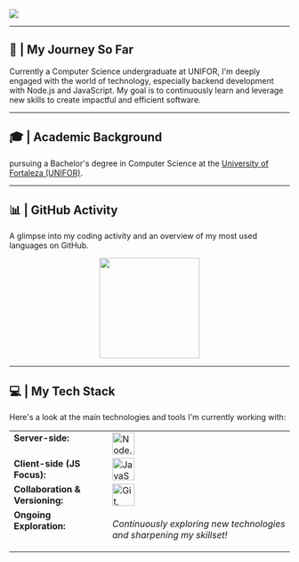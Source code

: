 <img src="https://readme-typing-svg.herokuapp.com/?font=Roboto&weight=900&size=40&center=true&vCenter=true&width=600&height=70&duration=8000&color=00BCD4&lines=print(Hello,+World!+👋);+I'm+Jotapê!" />

---

## 🚀 | My Journey So Far
Currently a Computer Science undergraduate at UNIFOR, I'm deeply engaged with the world of technology, especially backend development with Node.js and JavaScript. My goal is to continuously learn and leverage new skills to create impactful and efficient software.

---

## 🎓 | Academic Background
<p>
   pursuing a Bachelor's degree in Computer Science at the <a href="https://unifor.br" target="_blank">University of Fortaleza (UNIFOR)</a>.
</p>

---

## 📊 | GitHub Activity
A glimpse into my coding activity and an overview of my most used languages on GitHub.

<div align="center">
  <a href="https://github.com/jpselas05">
    <img height="180em" src="https://github-readme-stats.vercel.app/api/top-langs/?username=jpselas05&layout=compact&langs_count=7&theme=dracula"/>
  </a>
</div>

---

## 💻 | My Tech Stack
Here's a look at the main technologies and tools I'm currently working with:

<table>
  <tr>
    <td style="font-weight: bold; padding-right: 10px; vertical-align: top;">Server-side:</td>
    <td>
      <img height="40" src="https://skillicons.dev/icons?i=nodejs,javascript" alt="Node.js, JavaScript"/>
    </td>
  </tr>
  <tr>
    <td style="font-weight: bold; padding-right: 10px; vertical-align: top;">Client-side (JS Focus):</td>
    <td>
      <img height="40" src="https://skillicons.dev/icons?i=javascript" alt="JavaScript"/>
    </td>
  </tr>
  <tr>
    <td style="font-weight: bold; padding-right: 10px; vertical-align: top;">Collaboration & Versioning:</td>
    <td>
      <img height="40" src="https://skillicons.dev/icons?i=git,github" alt="Git, GitHub"/>
    </td>
  </tr>
  <tr>
    <td style="font-weight: bold; padding-right: 10px; vertical-align: top;">Ongoing Exploration:</td>
    <td>
      <p><em>Continuously exploring new technologies and sharpening my skillset!</em></p>
    </td>
  </tr>
</table>
